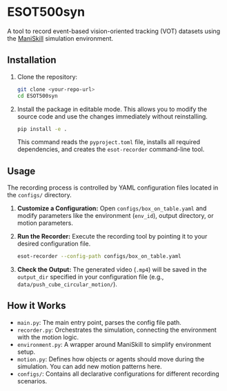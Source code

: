 ﻿# ESOT500syn

A tool to record event-based vision-oriented tracking (VOT) datasets using the [ManiSkill](https://maniskill.readthedocs.io/en/latest/index.html) simulation environment.

## Installation

1.  Clone the repository:

    ```bash
    git clone <your-repo-url>
    cd ESOT500syn
    ```

2.  Install the package in editable mode. This allows you to modify the source code and use the changes immediately without reinstalling.
    ```bash
    pip install -e .
    ```
    This command reads the `pyproject.toml` file, installs all required dependencies, and creates the `esot-recorder` command-line tool.

## Usage

The recording process is controlled by YAML configuration files located in the `configs/` directory.

1.  **Customize a Configuration:**
    Open `configs/box_on_table.yaml` and modify parameters like the environment (`env_id`), output directory, or motion parameters.

2.  **Run the Recorder:**
    Execute the recording tool by pointing it to your desired configuration file.

    ```bash
    esot-recorder --config-path configs/box_on_table.yaml
    ```

3.  **Check the Output:**
    The generated video (`.mp4`) will be saved in the `output_dir` specified in your configuration file (e.g., `data/push_cube_circular_motion/`).

## How it Works

- `main.py`: The main entry point, parses the config file path.
- `recorder.py`: Orchestrates the simulation, connecting the environment with the motion logic.
- `environment.py`: A wrapper around ManiSkill to simplify environment setup.
- `motion.py`: Defines how objects or agents should move during the simulation. You can add new motion patterns here.
- `configs/`: Contains all declarative configurations for different recording scenarios.
